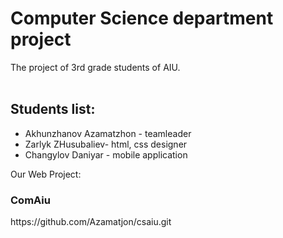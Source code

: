 # Computer Science department project 
The project of 3rd grade students of AIU.<br><br> 
<h2>Students list:</h2> 
<ul>
  <li>Akhunzhanov Azamatzhon - teamleader</li> 
  <li>Zarlyk ZHusubaliev- html, css designer</li> 
  <li>Changylov Daniyar - mobile application</li> 
</ul>


Our Web Project:
<h3>ComAiu</h3>
https://github.com/Azamatjon/csaiu.git
